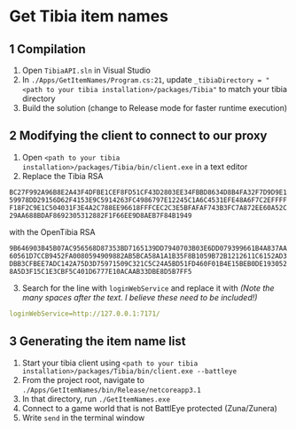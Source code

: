 # Get Tibia item names

## 1 Compilation

1. Open `TibiaAPI.sln` in Visual Studio
2. In `./Apps/GetItemNames/Program.cs:21`, update `_tibiaDirectory = "<path to your tibia installation>/packages/Tibia"` to match your tibia directory
3. Build the solution (change to Release mode for faster runtime execution)

## 2 Modifying the client to connect to our proxy

1. Open `<path to your tibia installation>/packages/Tibia/bin/client.exe` in a text editor
2. Replace the Tibia RSA

```BC27F992A96B8E2A43F4DFBE1CEF8FD51CF43D2803EE34FBBD8634D8B4FA32F7D9D9E159978DD29156D62F4153E9C5914263FC4986797E12245C1A6C4531EFE48A6F7C2EFFFFF18F2C9E1C504031F3E4A2C788EE96618FFFCEC2C3E5BFAFAF743B3FC7A872EE60A52C29AA688BDAF8692305312882F1F66EE9D8AEB7F84B1949```

with the OpenTibia RSA

```9B646903B45B07AC956568D87353BD7165139DD7940703B03E6DD079399661B4A837AA60561D7CCB9452FA0080594909882AB5BCA58A1A1B35F8B1059B72B1212611C6152AD3DBB3CFBEE7ADC142A75D3D75971509C321C5C24A5BD51FD460F01B4E15BEB0DE1930528A5D3F15C1E3CBF5C401D6777E10ACAAB33DBE8D5B7FF5```

3. Search for the line with `loginWebService` and replace it with *(Note the many spaces after the text. I believe these need to be included!)*

```yaml
loginWebService=http://127.0.0.1:7171/                               
```

## 3 Generating the item name list

1. Start your tibia client using `<path to your tibia installation>/packages/Tibia/bin/client.exe --battleye`
2. From the project root, navigate to `./Apps/GetItemNames/bin/Release/netcoreapp3.1`
3. In that directory, run `./GetItemNames.exe`
4. Connect to a game world that is not BattlEye protected (Zuna/Zunera)
5. Write `send` in the terminal window
